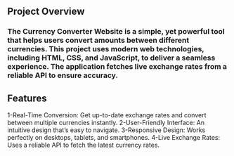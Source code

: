 ## Project Overview
### The Currency Converter Website is a simple, yet powerful tool that helps users convert amounts between different currencies. This project uses modern web technologies, including HTML, CSS, and JavaScript, to deliver a seamless experience. The application fetches live exchange rates from a reliable API to ensure accuracy.

## Features
1-Real-Time Conversion: Get up-to-date exchange rates and convert between multiple currencies instantly.
2-User-Friendly Interface: An intuitive design that’s easy to navigate.
3-Responsive Design: Works perfectly on desktops, tablets, and smartphones.
4-Live Exchange Rates: Uses a reliable API to fetch the latest currency rates.
